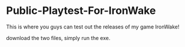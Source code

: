 # Public-Playtest-For-IronWake
This is where you guys can test out the releases of my game IronWake!

download the two files, simply run the exe.

